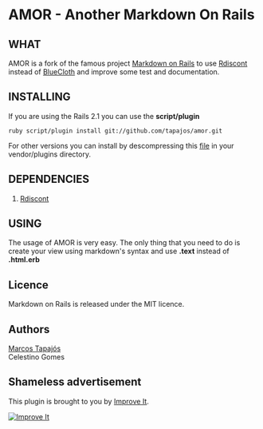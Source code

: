 # AMOR - Another Markdown On Rails

## WHAT

AMOR is a fork of the famous project [Markdown on Rails][mor] to use [Rdiscont][rd] instead of [BlueCloth][bc] and improve some test and documentation.

## INSTALLING

If you are using the Rails 2.1 you can use the **script/plugin**

	ruby script/plugin install git://github.com/tapajos/amor.git
	
For other versions you can install by descompressing this [file][tgz] in your vendor/plugins directory.

## DEPENDENCIES

1. [Rdiscont][rd]

## USING

The usage of AMOR is very easy. The only thing that you need to do is create your view using markdown's syntax and use **.text** instead of **.html.erb**


## Licence

Markdown on Rails is released under the MIT licence.

## Authors

[Marcos Tapajós][mt]  
Celestino Gomes

## Shameless advertisement

This plugin is brought to you by [Improve It][ii].

[![Improve It][logo]][ii]

[mt]: http://www.improveit.com.br/en/company/tapajos
[ii]:		http://www.improveit.com.br
[logo]: 	http://www.improveit.com.br/images/logo/logo_improve_it_screen.gif "Improve It"
[tgz]: http://github.com/tapajos/selenium_poetry/tarball/master
[bc]: http://www.deveiate.org/projects/BlueCloth
[rd]: http://github.com/rtomayko/rdiscount
[mor]: http://blog.rubygreenblue.com/project/markdown_on_rails